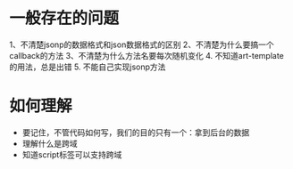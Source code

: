 # 一般存在的问题
1、不清楚jsonp的数据格式和json数据格式的区别 
2、不清楚为什么要搞一个callback的方法 
3、不清楚为什么方法名要每次随机变化
4. 不知道art-template的用法，总是出错
5. 不能自己实现jsonp方法

# 如何理解
- 要记住，不管代码如何写，我们的目的只有一个：拿到后台的数据
- 理解什么是跨域
- 知道script标签可以支持跨域
